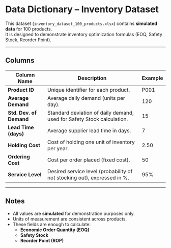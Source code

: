 # Data Dictionary – Inventory Dataset

This dataset (`inventory_dataset_100_products.xlsx`) contains **simulated data** for 100 products.  
It is designed to demonstrate inventory optimization formulas (EOQ, Safety Stock, Reorder Point).

---

## Columns

| Column Name            | Description                                                                 | Example |
|-------------------------|-----------------------------------------------------------------------------|---------|
| **Product ID**          | Unique identifier for each product.                                        | P001 |
| **Average Demand**      | Average daily demand (units per day).                                      | 120 |
| **Std. Dev. of Demand** | Standard deviation of daily demand, used for Safety Stock calculation.     | 15 |
| **Lead Time (days)**    | Average supplier lead time in days.                                        | 7 |
| **Holding Cost**        | Cost of holding one unit of inventory per year.                            | 2.50 |
| **Ordering Cost**       | Cost per order placed (fixed cost).                                        | 50 |
| **Service Level**       | Desired service level (probability of not stocking out), expressed in %.   | 95% |

---

## Notes
- All values are **simulated** for demonstration purposes only.  
- Units of measurement are consistent across products.  
- These fields are enough to calculate:  
  - **Economic Order Quantity (EOQ)**  
  - **Safety Stock**  
  - **Reorder Point (ROP)**  
